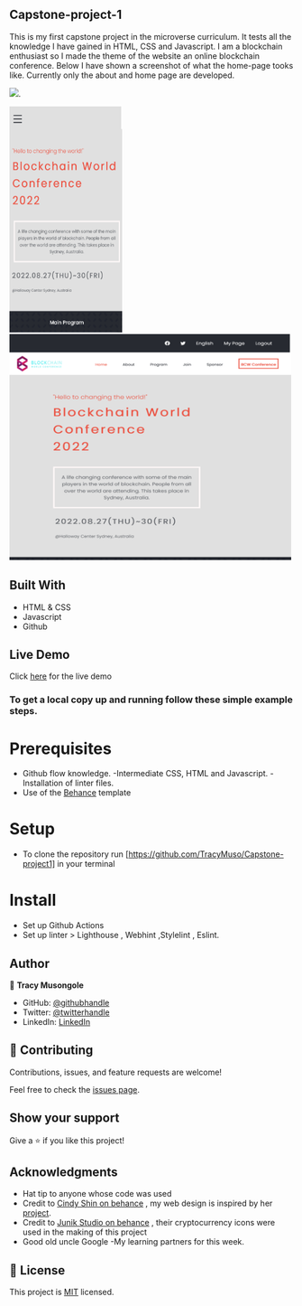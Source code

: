 ## Capstone-project-1
This is my first capstone project in the microverse curriculum. It tests all the knowledge I have gained in HTML, CSS and Javascript. I am a blockchain enthusiast so I made the theme of the website an online blockchain conference. Below I have shown a screenshot of what the home-page tooks like. Currently only the about and home page are developed.

![](https://img.shields.io/badge/Microverse-blueviolet).

<img src="./img/screenshot-mobile.png" width="200" height="400"/> <img src="./img/screenshot-dsk.png" width="500" height="400"/>

## Built With

- HTML & CSS
- Javascript
- Github

## Live Demo 

Click [here](https://TracyMuso.github.io/Capstone-project-1/) for the live demo

### To get a local copy up and running follow these simple example steps.

# Prerequisites

- Github flow knowledge. -Intermediate CSS, HTML and Javascript. -Installation of linter files.
- Use of the [Behance](https://www.behance.net/gallery/29845175/CC-Global-Summit-2015) template 

# Setup 
- To clone the repository run [https://github.com/TracyMuso/Capstone-project1] in your terminal

# Install
- Set up Github Actions
- Set up linter > Lighthouse , Webhint ,Stylelint , Eslint.


## Author

👤 **Tracy Musongole**

- GitHub: [@githubhandle](https://github.com/TracyMuso)
- Twitter: [@twitterhandle](https://twitter.com/tracy_muso)
- LinkedIn: [LinkedIn](https://linkedin.com/in/tracy-muso)

## 🤝 Contributing

Contributions, issues, and feature requests are welcome!

Feel free to check the [issues page](https://github.com/TracyMuso/Capstone-project-1/issues).

## Show your support

Give a ⭐️ if you like this project!

## Acknowledgments

- Hat tip to anyone whose code was used
- Credit to [Cindy Shin on behance](https://www.behance.net/adagio07) , my web design is inspired by her [project](https://www.behance.net/gallery/29845175/CC-Global-Summit-2015).
- Credit to [Junik Studio on behance](https://www.behance.net/JunikStudio) , their cryptocurrency icons were used in the making of this project
- Good old uncle Google
-My learning partners for this week.

## 📝 License

This project is [MIT](./LICENSE) licensed.
